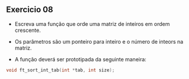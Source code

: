 ##                                 Exercicio 08

- Escreva uma função que orde uma matriz de inteiros em ordem crescente.

- Os parâmetros são um ponteiro para inteiro e o número de inteors na matriz.

- A função deverá ser prototipada da seguinte maneira:

```c
void ft_sort_int_tab(int *tab, int size);
```